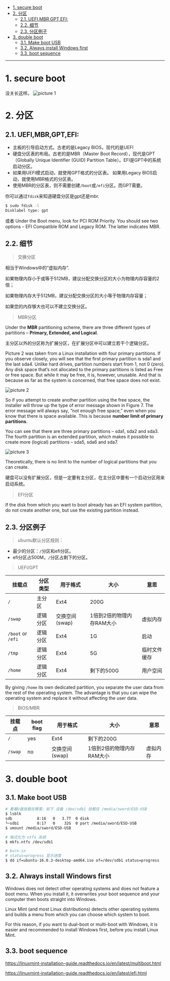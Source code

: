 - [1. secure boot](#1-secure-boot)
- [2. 分区](#2-分区)
  - [2.1. UEFI,MBR,GPT,EFI:](#21-uefimbrgptefi)
  - [2.2. 细节](#22-细节)
  - [2.3. 分区例子](#23-分区例子)
- [3. double boot](#3-double-boot)
  - [3.1. Make boot USB](#31-make-boot-usb)
  - [3.2. Always install Windows first](#32-always-install-windows-first)
  - [3.3. boot sequence](#33-boot-sequence)
---
# 1. secure boot
没关长这样。
![picture 1](/image/ce9a6a44586a0e3caf8796a36dcc643ebac724caa375ac630b5786eb1cd43405.png)  


# 2. 分区
## 2.1. UEFI,MBR,GPT,EFI:
- 主板的引导启动方式。古老的是Legacy BIOS，现代的是UEFI
- 硬盘分区表的布局。古老的是MBR（Master Boot Record），现代是GPT（Globally Unique Identifier (GUID) Partition Table）。EFI是GPT中的系统启动分区。
- 如果用UEFI模式启动，就使用GPT格式的分区表。
  如果用Legacy BIOS启动，就使用MBR格式的分区表。
- 使用MBR的分区表，则不需要创建`/boot`或`/efi`分区。而GPT需要。

你可以通过`fdisk`来知道硬盘分区是gpt还是mbr.

```bash
$ sudo fdisk -l
Disklabel type: gpt
```

或者 Under the Boot menu, look for PCI ROM Priority. You should see two options – EFI Compatible ROM and Legacy ROM. The latter indicates MBR.

## 2.2. 细节
> 交换分区

相当于Windows中的“虚拟内存”.

如果物理内存小于或等于512MB，建议分配交换分区的大小为物理内存容量的2倍；

如果物理内存大于512MB，建议分配交换分区的大小等于物理内存容量；

如果您的内存够大也可以不建立交换分区。

> MBR分区

Under the **MBR** partitioning scheme, there are three different types of partitions – **Primary, Extended, and Logical**. 

主分区以外的分区称为扩展分区，在扩展分区中可以建立若干个逻辑分区。

  
Picture 2 was taken from a Linux installation with four primary partitions. If you observe closely, you will see that the first primary partition is sda1 and the last sda4. Unlike hard drives, partition numbers start from 1, not 0 (zero). Any disk space that’s not allocated to the primary partitions is listed as Free or free space. But while it may be free, it is, however, unusable. And that is because as far as the system is concerned, that free space does not exist.

![picture 2](/image/3b1190fad39d1590f65e8445f534d9c5f444a3e2aebcc3ce2ded3919131d8663.png)  

So if you attempt to create another partition using the free space, the installer will throw up the type of error message shown in Figure 7. The error message will always say, “not enough free space,” even when you know that there is space available. This is because **number limit of primary partitions**.

You can see that there are three primary partitions – sda1, sda2 and sda3. The fourth partition is an extended partition, which makes it possible to create more (logical) partitions – sda5, sda6 and sda7.

![picture 3](/image/81bf1793a13de35d198c64f9e8ac57dbd482fac59371cb6758f7615fbf1b2c59.png)  

Theoretically, there is no limit to the number of logical partitions that you can create.

硬盘可以没有扩展分区，但是一定要有主分区，在主分区中要有一个启动分区用来启动系统。

> EFI分区

If the disk from which you want to boot already has an EFI system partition, do not create another one, but use the existing partition instead.

## 2.3. 分区例子
> ubuntu默认分区规则：
- 最少的分区：`/`分区和efi分区。
- efi分区占500M，`/`分区占剩下的分区。

> UEFI/GPT

|挂载点|分区类型|用于格式|大小|意思|
|-|-|-|-|-|
| `/`|主分区|Ext4|200G|
| `/swap`|逻辑分区|交换空间(swap)|1倍到2倍的物理内存RAM大小|虚拟内存
| `/boot` or `/efi`|逻辑分区|Ext4|1G|启动|
|`/tmp`|逻辑分区|Ext4|5G|临时文件缓存|
| `/home`|逻辑分区|Ext4|剩下的500G|用户空间|

By giving `/home` its own dedicated partition, you separate the user data from the rest of the operating system. The advantage is that you can wipe the operating system and replace it without affecting the user data.

> BIOS/MBR


|挂载点|boot flag|用于格式|大小|意思|
|-|-|-|-|-|
| `/`|yes|Ext4|剩下的200G|
| `/swap`|no|交换空间(swap)|1倍到2倍的物理内存RAM大小|虚拟内存


# 3. double boot
## 3.1. Make boot USB
```bash
# 看看U盘挂载在哪里，如下 设备 /dev/sdb1 挂载在 /media/sword/ESD-USB
$ lsblk
sdb           8:16   0   3.7T  0 disk 
└─sdb1        8:17   0    32G  0 part /media/sword/ESD-USB
$ umount /media/sword/ESD-USB
```

```bash
# 格式化为 ntfs 系统
$ mkfs.ntfs /dev/sdb1
```

```bash
# burn-in
# status=progress 显示进度
$ dd if=ubuntu-16.0.3-desktop-amd64.iso of=/dev/sdb1 status=progress 
```

## 3.2. Always install Windows first
Windows does not detect other operating systems and does not feature a boot menu. When you install it, it overwrites your boot sequence and your computer then boots straight into Windows.

Linux Mint (and most Linux distributions) detects other operating systems and builds a menu from which you can choose which system to boot.

For this reason, if you want to dual-boot or multi-boot with Windows, it is easier and recommended to install Windows first, before you install Linux Mint.

## 3.3. boot sequence

<https://linuxmint-installation-guide.readthedocs.io/en/latest/multiboot.html>

<https://linuxmint-installation-guide.readthedocs.io/en/latest/efi.html>